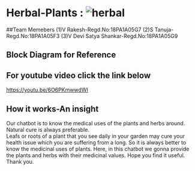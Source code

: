 # Herbal-Plants : ![herbal](https://user-images.githubusercontent.com/70839434/97202789-12c2d580-17da-11eb-9e12-54e4005ffcb2.jpeg)


##Team Memebers
(1)V Rakesh-Regd.No:18PA1A05G7
(2)S Tanuja-Regd.No:18PA1A05F3
(3)V Devi Satya Shankar-Regd.No:18PA1A05G9

## Block Diagram for Reference


## For youtube video click the link below
https://youtu.be/6O6PKmwwdWI


## How it works-An insight
Our chatbot is to  know the medical uses of the plants and herbs around.
Natural cure is always preferable.  
Leafs or roots of a plant that you see daily in your garden may cure your health issue which you are suffering from a long. 
So it is always better to know the medicinal uses of plants. 
Here, in this chatbot we gonna provide the plants and herbs with their medicinal values. 
Hope you find it useful.
Thank you.
